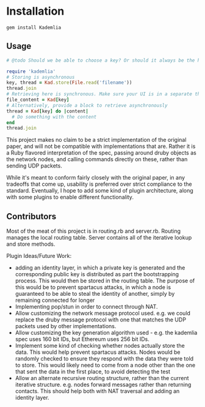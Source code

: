 # Installation
 `gem install Kademlia`

## Usage
```Ruby
# @todo Should we be able to choose a key? Or should it always be the hash

require 'kademlia'
# Storing is asynchronous
key, thread = Kad.store(File.read('filename'))
thread.join
# Retrieving here is synchronous. Make sure your UI is in a separate thread.
file_content = Kad[key]
# Alternatively, provide a block to retrieve asynchronously
thread = Kad[key] do |content|
  # Do something with the content
end
thread.join
```

This project makes no claim to be a strict implementation of the original paper,
and will not be compatible with implementations that are. Rather it is  a Ruby
flavored interpretation of the spec, passing around druby objects as the network
nodes, and calling commands directly on these, rather than sending UDP packets.


While it's meant to conform fairly closely with the original paper, in any
tradeoffs that come up, usability is preferred over strict compliance to the
standard. Eventually, I hope to add some kind of plugin architecture, along with
some plugins to enable different functionality.

## Contributors
Most of the meat of this project is in routing.rb and server.rb.
Routing manages the local routing table. Server contains all of the iterative
lookup and store methods.

Plugin Ideas/Future Work:
 - adding an identity layer, in which a private key is generated and the
corresponding public key is distributed as part the bootstrapping process. This
would then be stored in the routing table. The purpose of this would be to
prevent spartacus attacks, in which a node is guaranteed to be able to steal
the identity of another, simply by remaining connected for longer
 - Implementing pop/stun in order to connect through NAT.
 - Allow customizing the network message protocol used. e.g. we could
replace the druby message protocol with one that matches the UDP packets used by
other implementations.
 - Allow customizing the key generation algorithm used - e.g. the kademlia spec
uses 160 bit IDs, but Ethereum uses 256 bit IDs.
 - Implement some kind of checking whether nodes actually store the data. This
would help prevent spartacus attacks. Nodes would be randomly checked to ensure
they respond with the data they were told to store. This would likely need to
come from a node other than the one that sent the data in the first place, to
avoid detecting the test
 - Allow an alternate recursive routing structure, rather than the current
iterative structure. e.g. nodes forward messages rather than returning contacts.
This should help both with NAT traversal and adding an identity layer.
